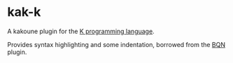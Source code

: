 # kak-k
A kakoune plugin for the [K programming language](https://k.miraheze.org).

Provides syntax highlighting and some indentation, borrowed from the [BQN](https://github.com/mlochbaum/BQN) plugin.


